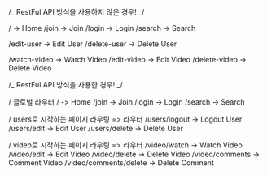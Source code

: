 /_ RestFul API 방식을 사용하지 않은 경우! _/

/ -> Home
/join -> Join
/login -> Login
/search -> Search

/edit-user -> Edit User
/delete-user -> Delete User

/watch-video -> Watch Video
/edit-video -> Edit Video
/delete-video -> Delete Video

/_ RestFul API 방식을 사용한 경우! _/

/ 글로벌 라우터
/ -> Home
/join -> Join
/login -> Login
/search -> Search

/ users로 시작하는 페이지 라우팅 => 라우터
/users/logout -> Logout User
/users/edit -> Edit User
/users/delete -> Delete User

/ video로 시작하는 페이지 라우팅 => 라우터
/video/watch -> Watch Video
/video/edit -> Edit Video
/video/delete -> Delete Video
/video/comments -> Comment Video
/video/comments/delete -> Delete Comment

